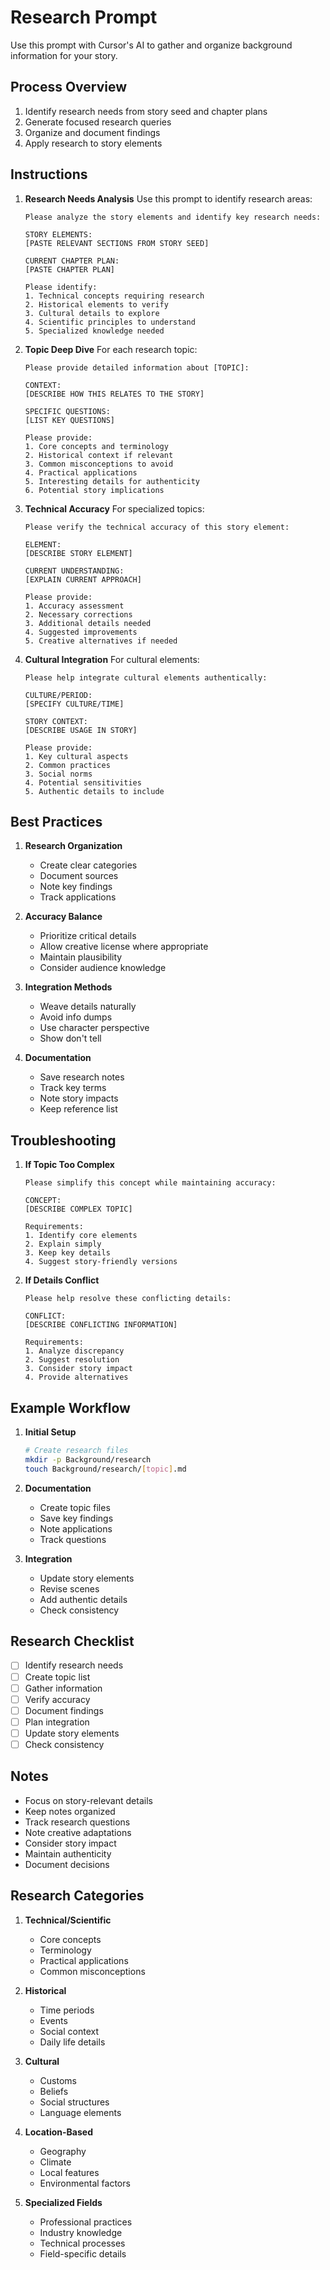 # Research Prompt

Use this prompt with Cursor's AI to gather and organize background information for your story.

## Process Overview

1. Identify research needs from story seed and chapter plans
2. Generate focused research queries
3. Organize and document findings
4. Apply research to story elements

## Instructions

1. **Research Needs Analysis**
   Use this prompt to identify research areas:
   ```
   Please analyze the story elements and identify key research needs:

   STORY ELEMENTS:
   [PASTE RELEVANT SECTIONS FROM STORY SEED]

   CURRENT CHAPTER PLAN:
   [PASTE CHAPTER PLAN]

   Please identify:
   1. Technical concepts requiring research
   2. Historical elements to verify
   3. Cultural details to explore
   4. Scientific principles to understand
   5. Specialized knowledge needed
   ```

2. **Topic Deep Dive**
   For each research topic:
   ```
   Please provide detailed information about [TOPIC]:

   CONTEXT:
   [DESCRIBE HOW THIS RELATES TO THE STORY]

   SPECIFIC QUESTIONS:
   [LIST KEY QUESTIONS]

   Please provide:
   1. Core concepts and terminology
   2. Historical context if relevant
   3. Common misconceptions to avoid
   4. Practical applications
   5. Interesting details for authenticity
   6. Potential story implications
   ```

3. **Technical Accuracy**
   For specialized topics:
   ```
   Please verify the technical accuracy of this story element:

   ELEMENT:
   [DESCRIBE STORY ELEMENT]

   CURRENT UNDERSTANDING:
   [EXPLAIN CURRENT APPROACH]

   Please provide:
   1. Accuracy assessment
   2. Necessary corrections
   3. Additional details needed
   4. Suggested improvements
   5. Creative alternatives if needed
   ```

4. **Cultural Integration**
   For cultural elements:
   ```
   Please help integrate cultural elements authentically:

   CULTURE/PERIOD:
   [SPECIFY CULTURE/TIME]

   STORY CONTEXT:
   [DESCRIBE USAGE IN STORY]

   Please provide:
   1. Key cultural aspects
   2. Common practices
   3. Social norms
   4. Potential sensitivities
   5. Authentic details to include
   ```

## Best Practices

1. **Research Organization**
   - Create clear categories
   - Document sources
   - Note key findings
   - Track applications

2. **Accuracy Balance**
   - Prioritize critical details
   - Allow creative license where appropriate
   - Maintain plausibility
   - Consider audience knowledge

3. **Integration Methods**
   - Weave details naturally
   - Avoid info dumps
   - Use character perspective
   - Show don't tell

4. **Documentation**
   - Save research notes
   - Track key terms
   - Note story impacts
   - Keep reference list

## Troubleshooting

1. **If Topic Too Complex**
   ```
   Please simplify this concept while maintaining accuracy:

   CONCEPT:
   [DESCRIBE COMPLEX TOPIC]

   Requirements:
   1. Identify core elements
   2. Explain simply
   3. Keep key details
   4. Suggest story-friendly versions
   ```

2. **If Details Conflict**
   ```
   Please help resolve these conflicting details:

   CONFLICT:
   [DESCRIBE CONFLICTING INFORMATION]

   Requirements:
   1. Analyze discrepancy
   2. Suggest resolution
   3. Consider story impact
   4. Provide alternatives
   ```

## Example Workflow

1. **Initial Setup**
   ```bash
   # Create research files
   mkdir -p Background/research
   touch Background/research/[topic].md
   ```

2. **Documentation**
   - Create topic files
   - Save key findings
   - Note applications
   - Track questions

3. **Integration**
   - Update story elements
   - Revise scenes
   - Add authentic details
   - Check consistency

## Research Checklist

- [ ] Identify research needs
- [ ] Create topic list
- [ ] Gather information
- [ ] Verify accuracy
- [ ] Document findings
- [ ] Plan integration
- [ ] Update story elements
- [ ] Check consistency

## Notes

- Focus on story-relevant details
- Keep notes organized
- Track research questions
- Note creative adaptations
- Consider story impact
- Maintain authenticity
- Document decisions

## Research Categories

1. **Technical/Scientific**
   - Core concepts
   - Terminology
   - Practical applications
   - Common misconceptions

2. **Historical**
   - Time periods
   - Events
   - Social context
   - Daily life details

3. **Cultural**
   - Customs
   - Beliefs
   - Social structures
   - Language elements

4. **Location-Based**
   - Geography
   - Climate
   - Local features
   - Environmental factors

5. **Specialized Fields**
   - Professional practices
   - Industry knowledge
   - Technical processes
   - Field-specific details 